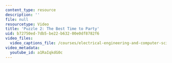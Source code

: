 ```yaml
---
content_type: resource
description: ''
file: null
resourcetype: Video
title: 'Puzzle 2: The Best Time to Party'
uid: b72750ed-7db5-be22-b632-00e0df8782f6
video_files:
  video_captions_file: /courses/electrical-engineering-and-computer-science/6-s095-programming-for-the-puzzled-january-iap-2018/puzzle-2-the-best-time-to-party/puzzle-2-the-best-time-to-party/a1RaIqkdG0c.vtt
video_metadata:
  youtube_id: a1RaIqkdG0c
---
```

